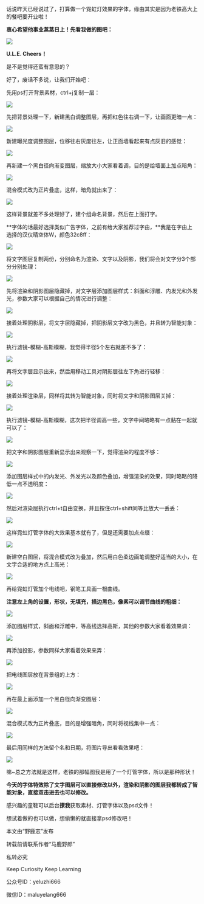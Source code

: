 话说昨天已经说过了，打算做一个霓虹灯效果的字体，缘由其实是因为老铁高大上的餐吧要开业啦！

  

**衷心希望他事业蒸蒸日上！先看我做的图吧：**

  
![](https://pic2.zhimg.com/v2-0bbb26aab855d48cb870950443eefa99_r.jpg)  

**U.L.E. Cheers！**

是不是觉得还蛮有意思的？

好了，废话不多说，让我们开始吧：

  

先用ps打开背景素材，ctrl+j复制一层：

  
![](https://pic1.zhimg.com/v2-033bc69eec027eb9b024fa3e2ced87c8_r.jpg)  

先把背景处理一下，新建黑白调整图层，再把红色往右调一下，让画面更暗一点：

  
![](https://pic2.zhimg.com/v2-af9a2d3347088cb391aa39a078964601_r.jpg)  

新建曝光度调整图层，位移往右灰度往左，让正面墙看起来有点灰旧的感觉：

  
![](https://pic2.zhimg.com/v2-616327f052b12ef2c0b846b0f2709535_r.jpg)  

再新建一个黑白径向渐变图层，缩放大小大家看着调，目的是给墙面上加点暗角：

  
![](https://pic4.zhimg.com/v2-26be2e8426e5b786c3e0eba606462e87_r.jpg)  

混合模式改为正片叠底，这样，暗角就出来了：

  
![](https://pic3.zhimg.com/v2-59b3f31c543bd9ffae007568974cc4f6_r.jpg)  

这样背景就差不多处理好了，建个组命名背景，然后在上面打字。

  

**字体的话最好选择类似广告字体，之前有给大家推荐过字由，**我是在字由上选择的汉仪晴空体W，颜色32c8ff：

  
![](https://pic4.zhimg.com/v2-022f11711bb6d5a1d42c032a56c572ff_r.jpg)  

将文字图层复制两份，分别命名为渲染、文字以及阴影，我们将会对文字分3个部分分别处理：

  
![](https://pic4.zhimg.com/v2-3b71d4105cfb8c21a51f132f45417f63_r.jpg)  

先将渲染和阴影图层隐藏掉，对文字层添加图层样式：斜面和浮雕、内发光和外发光，参数大家可以根据自己的情况进行调整：

  
![](https://pic1.zhimg.com/v2-a10eb59d88e86912365da496ae371e2c_r.jpg)  

接着处理阴影层，将文字层隐藏掉，把阴影层文字改为黑色，并且转为智能对象：

  
![](https://pic1.zhimg.com/v2-8c8a3ad8a4f8c2fa9238447cfa103390_r.jpg)  

执行滤镜-模糊-高斯模糊，我觉得半径5个左右就差不多了：

  
![](https://pic2.zhimg.com/v2-894c73ab52a0c4f442cace4840d558bd_r.jpg)  

再将文字层显示出来，然后用移动工具对阴影层往左下角进行轻移：

  
![](https://pic2.zhimg.com/v2-1f15ab18fa5a08779297607775cfc045_r.jpg)  

接着处理渲染层，同样将其转为智能对象，同时将文字和阴影图层关掉：

  
![](https://pic2.zhimg.com/v2-33d27e8bdb17914e55d9abd7bfe62901_r.jpg)  

执行滤镜-模糊-高斯模糊，这次把半径调高一些，文字中间略略有一点黏在一起就可以了：

  
![](https://pic3.zhimg.com/v2-cb571cd2b56ae35b6ebdc8193034823a_r.jpg)  

把文字和阴影图层重新显示出来观察一下，觉得渲染的程度不够：

  
![](https://pic3.zhimg.com/v2-ba1ef72d1bdd8cc226a7f65a9ad757ea_r.jpg)  

添加图层样式中的内发光、外发光以及颜色叠加，增强渲染的效果，同时略略的降低一点不透明度：

  
![](https://pic2.zhimg.com/v2-23e1f13d00b17bb9146bf38a6a185789_r.jpg)  

然后对渲染层执行ctrl+t自由变换，并且按住ctrl+shift同等比放大一丢丢：

  
![](https://pic2.zhimg.com/v2-b7693e8051eb60cff5ecf8f649a5e5f1_r.jpg)  

这样霓虹灯管字体的大效果基本就有了，但是还需要加点点缀：

  
![](https://pic1.zhimg.com/v2-9b7fee721875766f4fffd6229f231868_r.jpg)  

新建空白图层，将混合模式改为叠加，然后用白色柔边画笔调整好适当的大小，在文字合适的地方点上高光：

  
![](https://pic2.zhimg.com/v2-8bdb512080b7b9c504453fc17ea50331_r.jpg)  

再给霓虹灯管加个电线吧，钢笔工具画一根曲线。

  

**注意左上角的设置，形状，无填充，描边黑色，像素可以调节曲线的粗细：**

  
![](https://pic1.zhimg.com/v2-216a1cfd343e718d2873711c37761170_r.jpg)  

添加图层样式，斜面和浮雕中，等高线选择高斯，其他的参数大家看着效果调：

  
![](https://pic1.zhimg.com/v2-d21605285ecc5fa40adf4c1611b3edd8_r.jpg)  

再添加投影，参数同样大家看着效果来弄：

  
![](https://pic1.zhimg.com/v2-aaeae8c243f764d35aa6bdaf189f059c_r.jpg)  

把电线图层放在背景组的上方：

  
![](https://pic4.zhimg.com/v2-2f61692bbb7d3df6de392bcc73c3ce63_r.jpg)  

再在最上面添加一个黑白径向渐变图层：

  
![](https://pic3.zhimg.com/v2-e461e4164b4692f816803688f146532e_r.jpg)  

混合模式改为正片叠底，目的是增强暗角，同时将视线集中一点：

  
![](https://pic1.zhimg.com/v2-75c743ff806dcecb5ef26ac461ca4234_r.jpg)  

最后用同样的方法留个名和日期，将图片导出看看效果吧：

  
![](https://pic2.zhimg.com/v2-22f1551d0da27f95a058045e73264bb1_r.jpg)  

嘛~总之方法就是这样，老铁的那幅图我是用了一个灯管字体，所以是那种形状！

  

**今天的字体特效除了文字图层可以直接修改以外，渲染和阴影的图层我都转成了智能对象，直接双击进去也可以修改。**

  

感兴趣的童鞋可以后台**撩我**获取素材、灯管字体以及psd文件！

  

想试着做的也可以做，想偷懒的就直接拿psd修改吧！

  

本文由“野鹿志”发布

转载前请联系作者“马鹿野郎”

私转必究

Keep Curiosity Keep Learning

公众号ID：yeluzhi666

微信ID：maluyelang666